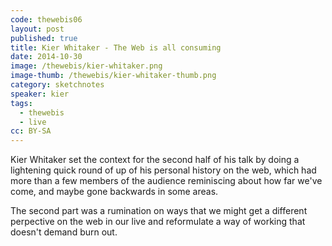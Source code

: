 ```yaml
---
code: thewebis06
layout: post
published: true
title: Kier Whitaker - The Web is all consuming
date: 2014-10-30
image: /thewebis/kier-whitaker.png
image-thumb: /thewebis/kier-whitaker-thumb.png
category: sketchnotes
speaker: kier
tags:
  - thewebis
  - live
cc: BY-SA
---
```


Kier Whitaker set the context for the second half of his talk by doing a lightening quick round of up of his personal history on the web, which had more than a few members of the audience reminiscing about how far we've come, and maybe gone backwards in some areas.

The second part was a rumination on ways that we might get a different perpective on the web in our live and reformulate a way of working that doesn't demand burn out.  
